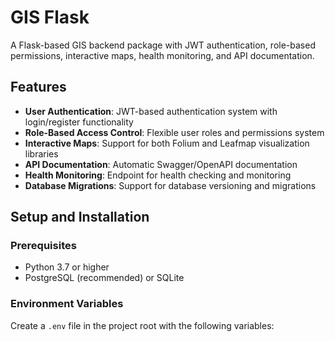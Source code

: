 # GIS Flask

A Flask-based GIS backend package with JWT authentication, role-based permissions, interactive maps, health monitoring, and API documentation.

## Features

- **User Authentication**: JWT-based authentication system with login/register functionality
- **Role-Based Access Control**: Flexible user roles and permissions system
- **Interactive Maps**: Support for both Folium and Leafmap visualization libraries
- **API Documentation**: Automatic Swagger/OpenAPI documentation
- **Health Monitoring**: Endpoint for health checking and monitoring
- **Database Migrations**: Support for database versioning and migrations

## Setup and Installation

### Prerequisites

- Python 3.7 or higher
- PostgreSQL (recommended) or SQLite

### Environment Variables

Create a `.env` file in the project root with the following variables:

